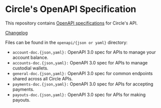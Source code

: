 # Circle's OpenAPI Specification

This repository contains [OpenAPI specifications][openapi] for Circle's API.

[Changelog](https://github.com/circlefin/openapi/releases/)


Files can be found in the `openapi/{json or yaml}` directory:

* `account-doc.{json,yaml}:` OpenAPI 3.0 spec for APIs to manage your account balance.
* `accounts-doc.{json,yaml}:` OpenAPI 3.0 spec for APIs to manage custodial wallets.
* `general-doc.{json,yaml}:` OpenAPI 3.0 spec for common endpoints shared across all Circle APIs.
* `payments-doc.{json,yaml}:` OpenAPI 3.0 spec for APIs for accepting payments.
* `payouts-doc.{json,yaml}:` OpenAPI 3.0 spec for APIs for making payouts.


[openapi]: https://www.openapis.org/